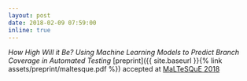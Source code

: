 ```yaml
---
layout: post
date: 2018-02-09 07:59:00
inline: true
---
```


*How High Will it Be? Using Machine Learning Models to Predict Branch Coverage in Automated Testing* [preprint]({{ site.baseurl }}{% link assets/preprint/maltesque.pdf %}) accepted at [MaLTeSQuE 2018](https://maltesque.github.io)